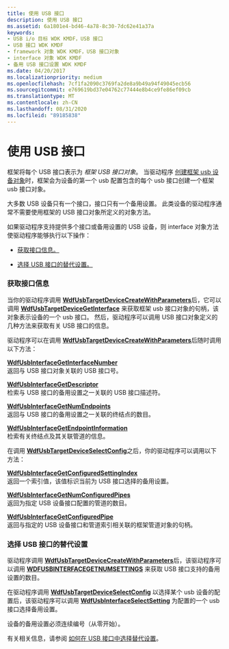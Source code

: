```yaml
---
title: 使用 USB 接口
description: 使用 USB 接口
ms.assetid: 6a1801e4-bd46-4a78-8c30-7dc62e41a37a
keywords:
- USB i/o 目标 WDK KMDF，USB 接口
- USB 接口 WDK KMDF
- framework 对象 WDK KMDF，USB 接口对象
- interface 对象 WDK KMDF
- 备用 USB 接口设置 WDK KMDF
ms.date: 04/20/2017
ms.localizationpriority: medium
ms.openlocfilehash: 7cf1fa2090c3769fa2de8a9b49a94f49045ecb56
ms.sourcegitcommit: e769619bd37e04762c77444e8b4ce9fe86ef09cb
ms.translationtype: MT
ms.contentlocale: zh-CN
ms.lasthandoff: 08/31/2020
ms.locfileid: "89185838"
---
```

# <a name="working-with-usb-interfaces"></a>使用 USB 接口


框架将每个 USB 接口表示为 *框架 USB 接口对象*。 当驱动程序 [创建框架 usb 设备对象](working-with-usb-devices.md#creating-a-framework-usb-device-object)时，框架会为设备的第一个 usb 配置包含的每个 usb 接口创建一个框架 usb 接口对象。

大多数 USB 设备只有一个接口，接口只有一个备用设置。 此类设备的驱动程序通常不需要使用框架的 USB 接口对象所定义的对象方法。

如果驱动程序支持提供多个接口或备用设置的 USB 设备，则 interface 对象方法使驱动程序能够执行以下操作：

-   [获取接口信息。](#obtaining-interface-information)

-   [选择 USB 接口的替代设置。](#selecting-an-alternate-setting-for-a-usb-interface)

### <a name="obtaining-interface-information"></a><a href="" id="obtaining-interface-information"></a> 获取接口信息

当你的驱动程序调用 [**WdfUsbTargetDeviceCreateWithParameters**](/windows-hardware/drivers/ddi/wdfusb/nf-wdfusb-wdfusbtargetdevicecreatewithparameters)后，它可以调用 [**WdfUsbTargetDeviceGetInterface**](/windows-hardware/drivers/ddi/wdfusb/nf-wdfusb-wdfusbtargetdevicegetinterface) 来获取框架 usb 接口对象的句柄，该对象表示设备的一个 usb 接口。 然后，驱动程序可以调用 USB 接口对象定义的几种方法来获取有关 USB 接口的信息。

驱动程序可以在调用 [**WdfUsbTargetDeviceCreateWithParameters**](/windows-hardware/drivers/ddi/wdfusb/nf-wdfusb-wdfusbtargetdevicecreatewithparameters)后随时调用以下方法：

<a href="" id="---------wdfusbinterfacegetinterfacenumber--------"></a>[**WdfUsbInterfaceGetInterfaceNumber**](/windows-hardware/drivers/ddi/wdfusb/nf-wdfusb-wdfusbinterfacegetinterfacenumber)  
返回与 USB 接口对象关联的 USB 接口号。

<a href="" id="---------wdfusbinterfacegetdescriptor--------"></a>[**WdfUsbInterfaceGetDescriptor**](/windows-hardware/drivers/ddi/wdfusb/nf-wdfusb-wdfusbinterfacegetdescriptor)  
检索与 USB 接口的备用设置之一关联的 USB 接口描述符。

<a href="" id="---------wdfusbinterfacegetnumendpoints--------"></a>[**WdfUsbInterfaceGetNumEndpoints**](/windows-hardware/drivers/ddi/wdfusb/nf-wdfusb-wdfusbinterfacegetnumendpoints)  
返回与 USB 接口的备用设置之一关联的终结点的数目。

<a href="" id="---------wdfusbinterfacegetendpointinformation--------"></a>[**WdfUsbInterfaceGetEndpointInformation**](/windows-hardware/drivers/ddi/wdfusb/nf-wdfusb-wdfusbinterfacegetendpointinformation)  
检索有关终结点及其关联管道的信息。

在调用 [**WdfUsbTargetDeviceSelectConfig**](/windows-hardware/drivers/ddi/wdfusb/nf-wdfusb-wdfusbtargetdeviceselectconfig)之后，你的驱动程序可以调用以下方法：

<a href="" id="---------wdfusbinterfacegetconfiguredsettingindex--------"></a>[**WdfUsbInterfaceGetConfiguredSettingIndex**](/windows-hardware/drivers/ddi/wdfusb/nf-wdfusb-wdfusbinterfacegetconfiguredsettingindex)  
返回一个索引值，该值标识当前为 USB 接口选择的备用设置。

<a href="" id="---------wdfusbinterfacegetnumconfiguredpipes--------"></a>[**WdfUsbInterfaceGetNumConfiguredPipes**](/windows-hardware/drivers/ddi/wdfusb/nf-wdfusb-wdfusbinterfacegetnumconfiguredpipes)  
返回为指定 USB 设备接口配置的管道的数目。

<a href="" id="---------wdfusbinterfacegetconfiguredpipe--------"></a>[**WdfUsbInterfaceGetConfiguredPipe**](/windows-hardware/drivers/ddi/wdfusb/nf-wdfusb-wdfusbinterfacegetconfiguredpipe)  
返回与指定的 USB 设备接口和管道索引相关联的框架管道对象的句柄。

### <a name="selecting-an-alternate-setting-for-a-usb-interface"></a><a href="" id="selecting-an-alternate-setting-for-a-usb-interface"></a> 选择 USB 接口的替代设置

驱动程序调用 [**WdfUsbTargetDeviceCreateWithParameters**](/windows-hardware/drivers/ddi/wdfusb/nf-wdfusb-wdfusbtargetdevicecreatewithparameters)后，该驱动程序可以调用 [**WDFUSBINTERFACEGETNUMSETTINGS**](/windows-hardware/drivers/ddi/wdfusb/nf-wdfusb-wdfusbinterfacegetnumsettings) 来获取 USB 接口支持的备用设置的数目。

在驱动程序调用 [**WdfUsbTargetDeviceSelectConfig**](/windows-hardware/drivers/ddi/wdfusb/nf-wdfusb-wdfusbtargetdeviceselectconfig) 以选择某个 usb 设备的配置后，该驱动程序可以调用 [**WdfUsbInterfaceSelectSetting**](/windows-hardware/drivers/ddi/wdfusb/nf-wdfusb-wdfusbinterfaceselectsetting) 为配置的一个 usb 接口选择备用设置。

设备的备用设置必须连续编号（从零开始）。

有关相关信息，请参阅 [如何在 USB 接口中选择替代设置](../usbcon/index.md)。

 


